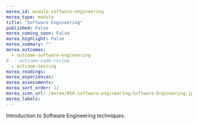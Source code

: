 ```yaml
---
morea_id: module-software-engineering
morea_type: module
title: "Software Engineering"
published: False
morea_coming_soon: False
morea_highlight: False
morea_summary: ""
morea_outcomes: 
  - outcome-software-engineering
#  - outcome-code-review
  - outcome-testing
morea_readings: 
morea_experiences: 
morea_assessments: 
morea_sort_order: 12
morea_icon_url: /morea/050.software-engineering/Software-Engineering.jpeg
morea_labels: 
---
```


Introduction to Software Engineering techniques.
